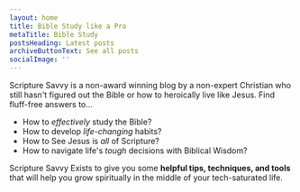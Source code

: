 ```yaml
---
layout: home
title: Bible Study like a Pro
metaTitle: Bible Study
postsHeading: Latest posts
archiveButtonText: See all posts
socialImage: ''
---
```

Scripture Savvy is a non-award winning blog by a non-expert Christian who still hasn't figured out the Bible or how to heroically live like Jesus. Find fluff-free answers to...

* How to *effectively* study the Bible? 
* How to develop *life-changing* habits? 
* How to See Jesus is *all* of Scripture? 
* How to navigate life's *tough* decisions with Biblical Wisdom?

Scripture Savvy Exists to give you some **helpful tips, techniques, and tools** that will help you grow spiritually in the middle of your tech-saturated life.
